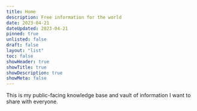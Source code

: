```yaml
---
title: Home
description: Free information for the world
date: 2023-04-21
dateUpdated: 2023-04-21
pinned: true
unlisted: false
draft: false
layout: "list"
toc: false
showHeader: true
showTitle: true
showDescription: true
showMeta: false
---
```


This is my public-facing knowledge base and vault of information I want to share with everyone.
